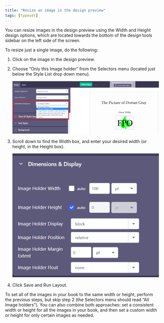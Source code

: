 ```yaml
---
title: "Resize an image in the design preview"
tags: [typeset]
---
```

 
<html><body><section data-type="chapter" class="hsecchapter" data-hederis-type="hsecchapter" id="resize-images" data-pi-attrs="id: resize-images; data-tags: typeset;" role="doc-chapter" data-tags="typeset" data-author-name=" " data-book-title=" " title="Resize an image in the design preview"><p class="hblkp" data-hederis-type="hblkp" id="pnKoVU9fD">You can resize images in the design preview using the Width and Height design options, which are located towards the bottom of the design tools sidebar on the left side of the screen. </p><p class="hblkp" data-hederis-type="hblkp" id="pQPEw2Ryi">To resize just a single image, do the following:</p><ol class="hwprnumlist" data-hederis-type="hwprnumlist" id="poChwC1eq"><li class="hblkoli" data-hederis-type="hblkoli" id="liLZMh8gI2"><p class="hblkoli" data-hederis-type="hblklip" id="p7wVOfhPV">Click on the image in the design preview.</p></li><li class="hblkoli" data-hederis-type="hblkoli" id="liUy0TJpin"><p class="hblkoli" data-hederis-type="hblklip" id="pFtKSjzeb">Choose &#8220;Only this Image holder&#8221; from the Selectors menu (located just below the Style List drop down menu).</p><img data-hederis-type="hblkimg" class="hblkimg" id="pqCr7Z1LK" src="/images/resize_img_1.png" data-img-src="/images/resize_img_1.png"/></li><li class="hblkoli" data-hederis-type="hblkoli" id="lifpQn0xQp"><p class="hblkoli" data-hederis-type="hblklip" id="pXVuRr4bQ">Scroll down to find the Width box, and enter your desired width (or height, in the Height box).</p><img data-hederis-type="hblkimg" class="hblkimg" id="p3IFsybG0" src="/images/resize_img_2.png" data-img-src="/images/resize_img_2.png"/></li><li class="hblkoli" data-hederis-type="hblkoli" id="liPV3CpYQl"><p class="hblkoli" data-hederis-type="hblklip" id="pmwd8uGuq">Click Save and Run Layout.</p></li></ol><p class="hblkp" data-hederis-type="hblkp" id="phvOrs2eo">To set all of the images in your book to the same width or height, perform the previous steps, but skip step 2 (the Selectors menu should read &#8220;All Image holders&#8221;). You can also combine both approaches: set a consistent width or height for all the images in your book, and then set a custom width or height for only certain images as needed.</p></section></body></html>
